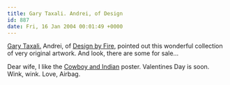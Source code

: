 ```yaml
---
title: Gary Taxali. Andrei, of Design
id: 887
date: Fri, 16 Jan 2004 00:01:49 +0000
---
```


[Gary Taxali.](http://www.garytaxali.com/portfolio4_05.html "garytaxali.com") Andrei, of [Design by Fire](http://www.designbyfire.com), pointed out this wonderful collection of very original artwork. And look, there are some for sale…  

 

Dear wife, I like the [Cowboy and Indian](http://www.garytaxali.com/forsale.html) poster. Valentines Day is soon. Wink, wink. Love, Airbag.





